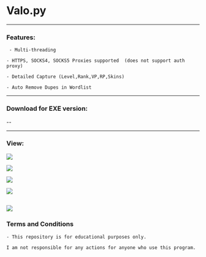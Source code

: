 # Valo.py


------------



### Features:
` - Multi-threading`

`- HTTPS, SOCKS4, SOCKS5 Proxies supported  (does not support auth proxy)`

`- Detailed Capture (Level,Rank,VP,RP,Skins)`

`- Auto Remove Dupes in Wordlist`


------------

### Download for EXE version:
--

------------

### View:
![](https://i.ibb.co/YQfg77D/mainmenu.png)

![](https://i.ibb.co/NW1LGcf/settings.png)

![](https://i.ibb.co/fvk1r5z/checkers.png)

![](https://i.ibb.co/1GYYvLn/cui.png)

![](https://i.ibb.co/y8vPjVs/log.png)
------------



### Terms and Conditions
`- This repository is for educational purposes only.`

`I am not responsible for any actions for anyone who use this program.`
